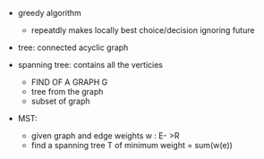 - greedy algorithm
    - repeatdly makes locally best choice/decision ignoring future

- tree: connected acyclic graph

- spanning tree: contains all the verticies 
    - FIND OF A GRAPH G
    - tree from the graph
    - subset of graph

     


- MST:
    - given graph and edge weights w : E- >R
    - find a spanning tree T of minimum weight = sum(w(e))


